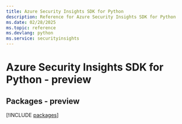 ```yaml
---
title: Azure Security Insights SDK for Python
description: Reference for Azure Security Insights SDK for Python
ms.date: 02/28/2025
ms.topic: reference
ms.devlang: python
ms.service: securityinsights
---
```

# Azure Security Insights SDK for Python - preview
## Packages - preview
[!INCLUDE [packages](security-insights-index.md)]